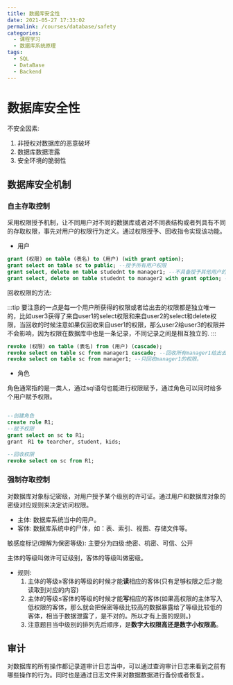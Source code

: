 ```yaml
---
title: 数据库安全性
date: 2021-05-27 17:33:02
permalink: /courses/database/safety
categories:
  - 课程学习
  - 数据库系统原理
tags: 
  - SQL
  - DataBase
  - Backend
---
```


# 数据库安全性

不安全因素:

1. 非授权对数据库的恶意破坏
2. 数据库数据泄露
3. 安全环境的脆弱性

## 数据库安全机制

### 自主存取控制

采用权限授予机制，让不同用户对不同的数据库或者对不同表结构或者列具有不同的存取权限，事先对用户的权限行为定义。通过权限授予、回收指令实现该功能。

- 用户

```sql
grant (权限) on table (表名) to (用户) (with grant option);
grant select on table sc to public; --授予所有用户权限
grant select, delete on table studednt to manager1; --不具备授予其他用户的权限
grant select, delete on table studednt to manager2 with grant option; --具有授予其他用户的权限
```

回收权限的方法:


:::tip
要注意的一点是每一个用户所获得的权限或者给出去的权限都是独立唯一的，比如user3获得了来自user1的select权限和来自user2的select和delete权限，当回收的时候注意如果仅回收来自user1的权限，那么user2给user3的权限并不会影响，因为权限在数据库中也是一条记录，不同记录之间是相互独立的.
:::

```sql
revoke (权限) on table (表名) from (用户) (cascade);
revoke select on table sc from manager1 cascade; --回收所有manager1给出去的权限
revoke select on table sc from manager1; --只回收manager1的权限。
```

- 角色

角色通常指的是一类人，通过sql语句也能进行权限赋予，通过角色可以同时给多个用户赋予权限。

```sql

--创建角色
create role R1;
--赋予权限
grant select on sc to R1;
grant　R1 to tearcher, student, kids;

--回收权限
revoke select on sc from R1;
```


### 强制存取控制

对数据库对象标记密级，对用户授予某个级别的许可证。通过用户和数据库对象的密级对应规则来决定访问权限。

- 主体: 数据库系统当中的用户。
- 客体: 数据库系统中的尸体，如：表、索引、视图、存储文件等。

敏感度标记(理解为保密等级):
主要分为四级:绝密、机密、可信、公开

主体的等级叫做许可证级别，客体的等级叫做密级。

- 规则:
    1. 主体的等级$\ge$客体的等级的时候才能**读**相应的客体(只有足够权限之后才能读取到对应的内容)
    2. 主体的等级$\le$客体的等级的时候才能**写**相应的客体(如果高权限的主体写入低权限的客体，那么就会把保密等级比较高的数据暴露给了等级比较低的客体，相当于数据泄露了，是不对的。所以才有上面的规则。)
    3. 注意题目当中级别的排列先后顺序，是**数字大权限高还是数字小权限高**。

## 审计

对数据库的所有操作都记录道审计日志当中，可以通过查询审计日志来看到之前有哪些操作的行为。同时也是通过日志文件来对数据数据进行备份或者恢复。
